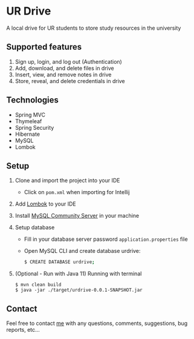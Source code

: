 # UR Drive

A local drive for UR students to store study resources in the university

## Supported features

1. Sign up, login, and log out (Authentication)
2. Add, download, and delete files in drive
3. Insert, view, and remove notes in drive
4. Store, reveal, and delete credentials in drive

## Technologies

- Spring MVC
- Thymeleaf
- Spring Security
- Hibernate
- MySQL
- Lombok

## Setup

1. Clone and import the project into your IDE 

   - Click on `pom.xml` when importing for Intellij

2. Add [Lombok](https://projectlombok.org/) to your IDE

3. Install [MySQL Community Server](https://dev.mysql.com/downloads/mysql/) in your machine

4. Setup database

   - Fill in your database server password `application.properties` file

   - Open MySQL CLI and create database urdrive:

     ```sh
     $ CREATE DATABASE urdrive;
     ```

5. (Optional - Run with Java 11) Running with terminal 

   ```shell
   $ mvn clean build
   $ java -jar ./target/urdrive-0.0.1-SNAPSHOT.jar
   ```

## Contact

Feel free to contact [me](hle7@u.rochester.edu) with any questions, comments, suggestions, bug reports, etc...
